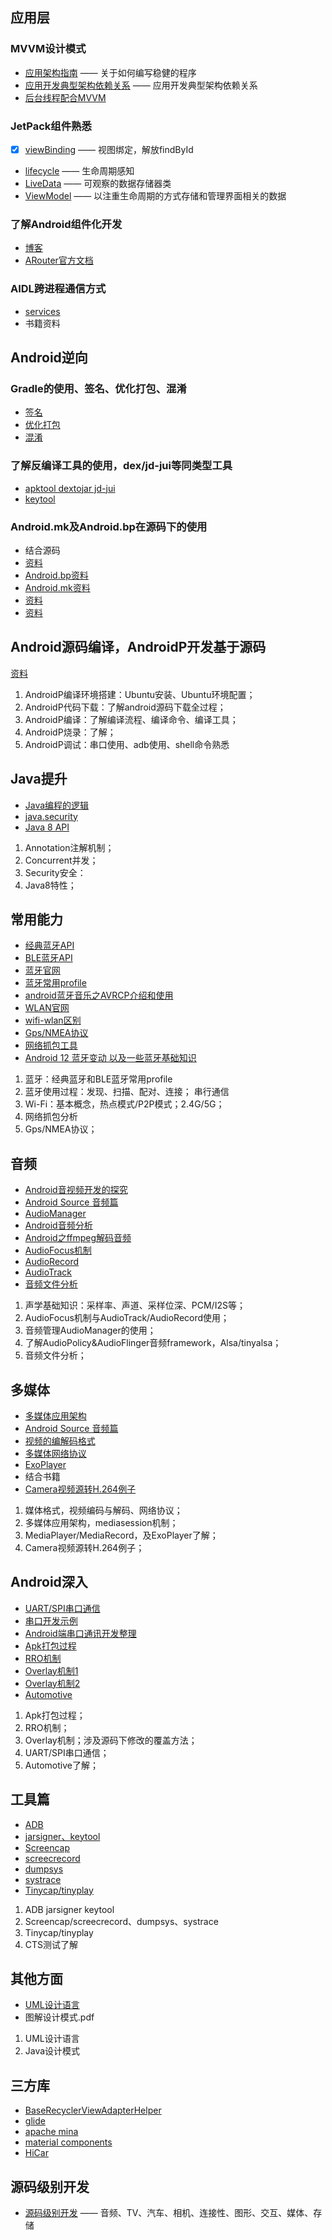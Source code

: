 ## 应用层

### MVVM设计模式
- [应用架构指南](https://developer.android.google.cn/topic/architecture) —— 关于如何编写稳健的程序
- [应用开发典型架构依赖关系](https://developer.android.google.cn/training/dependency-injection/manual) —— 应用开发典型架构依赖关系
- [后台线程配合MVVM](https://developer.android.google.cn/guide/background)

### JetPack组件熟悉

- [x] [viewBinding](https://developer.android.google.cn/topic/libraries/view-binding) —— 视图绑定，解放findById
- [lifecycle](https://developer.android.google.cn/topic/libraries/architecture/lifecycle) —— 生命周期感知
- [LiveData](https://developer.android.google.cn/topic/libraries/architecture/livedata) —— 可观察的数据存储器类
- [ViewModel](https://developer.android.google.cn/topic/libraries/architecture/viewmodel) —— 以注重生命周期的方式存储和管理界面相关的数据

### 了解Android组件化开发
- [博客](https://juejin.cn/post/7048527567346728990)
- [ARouter官方文档](https://github.com/alibaba/ARouter/blob/master/README_CN.md)

### AIDL跨进程通信方式
- [services](https://developer.android.google.cn/guide/components/services)
- 书籍资料

## Android逆向

### Gradle的使用、签名、优化打包、混淆
- [签名](https://blog.csdn.net/jb_home/article/details/121342438)
- [优化打包](https://www.jianshu.com/p/874fdd1bfdbd)
- [混淆](https://www.jianshu.com/p/d54847c233e2)

### 了解反编译工具的使用，dex/jd-jui等同类型工具
- [apktool dextojar jd-jui](https://blog.csdn.net/ysc123shift/article/details/52985435?utm_medium=distribute.pc_relevant.none-task-blog-2~default~baidujs_baidulandingword~default-0-52985435-blog-123645083.pc_relevant_default&spm=1001.2101.3001.4242.1&utm_relevant_index=3)
- [keytool](https://zhuanlan.zhihu.com/p/406815419)

### Android.mk及Android.bp在源码下的使用
- 结合源码
- [资料](https://blog.csdn.net/liujun3512159/article/details/124601811)
- [Android.bp资料](http://www.javashuo.com/article/p-wxvondyy-no.html)
- [Android.mk资料](https://blog.csdn.net/fengruoying93/article/details/111241803)
- [资料](https://blog.csdn.net/qq_41739313/article/details/120034679)
- [资料](https://www.freesion.com/article/8894482841/)

## Android源码编译，AndroidP开发基于源码

[资料](https://blog.csdn.net/lrh517/article/details/103974476)

1.  AndroidP编译环境搭建：Ubuntu安装、Ubuntu环境配置；
2.  AndroidP代码下载：了解android源码下载全过程；
3.  AndroidP编译：了解编译流程、编译命令、编译工具；
4.  AndroidP烧录：了解；
5.  AndroidP调试：串口使用、adb使用、shell命令熟悉

## Java提升
- [Java编程的逻辑](https://weread.qq.com/web/reader/b51320f05e159eb51b29226)
- [java.security](https://www.jianshu.com/p/2ef56497963a?utm_content=note&utm_medium=writer_share)
- [Java 8 API](https://docs.oracle.com/javase/8/docs/api/)
1. Annotation注解机制；
2. Concurrent并发；
3. Security安全：
4. Java8特性；

## 常用能力

- [经典蓝牙API](https://developer.android.google.cn/reference/android/bluetooth/package-summary?hl=en)
- [BLE蓝牙API](https://developer.android.google.cn/reference/android/bluetooth/le/package-summary?hl=en)
- [蓝牙官网](https://developer.android.google.cn/guide/topics/connectivity/bluetooth)
- [蓝牙常用profile](https://www.jianshu.com/p/8bed221be010)
- [android蓝牙音乐之AVRCP介绍和使用](https://blog.csdn.net/Jason_Lee155/article/details/116426065)
- [WLAN官网](https://developer.android.google.cn/guide/topics/connectivity/companion-device-pairing)
- [wifi-wlan区别](https://product.pconline.com.cn/itbk/wlbg/wireless/1305/3303939.html)
- [Gps/NMEA协议](https://zhuanlan.zhihu.com/p/434992232)
- [网络抓包工具](https://www.csdn.net/tags/NtDakgxsMTgwMDktYmxvZwO0O0OO0O0O.html)
- [Android 12 蓝牙变动 以及一些蓝牙基础知识](https://mp.weixin.qq.com/s/PWPEfEfG09Li39nMyXZwYg)
  
1.  蓝牙：经典蓝牙和BLE蓝牙常用profile 
2.  蓝牙使用过程：发现、扫描、配对、连接； 串行通信
3.  Wi-Fi：基本概念，热点模式/P2P模式；2.4G/5G；
4.  网络抓包分析
5.  Gps/NMEA协议；

## 音频

- [Android音视频开发的探究](https://juejin.cn/post/7080043506223448072)
- [Android Source 音频篇](https://source.android.google.cn/devices/audio)
- [AudioManager](https://developer.android.google.cn/reference/android/media/AudioManager?hl=en)
- [Android音频分析](http://www.gimoo.net/t/1605/574658a139ef9.html)
- [Android之ffmpeg解码音频](https://zhuanlan.zhihu.com/p/510044235)
- [AudioFocus机制](https://blog.csdn.net/yus201120/article/details/81774356)
- [AudioRecord](http://events.jianshu.io/p/2b1335942aa3)
- [AudioTrack](https://blog.csdn.net/shuzhuchengfu/article/details/106182435)
- [音频文件分析](https://wenku.baidu.com/view/ac88382fb868a98271fe910ef12d2af90242a8cb.html)
 
1. 声学基础知识：采样率、声道、采样位深、PCM/I2S等；
2. AudioFocus机制与AudioTrack/AudioRecord使用；
3. 音频管理AudioManager的使用；
4. 了解AudioPolicy&AudioFlinger音频framework，Alsa/tinyalsa；
5. 音频文件分析；

## 多媒体
- [多媒体应用架构](https://developer.android.google.cn/guide/topics/media)
- [Android Source 音频篇](https://source.android.google.cn/devices/audio)
- [视频的编解码格式](https://zhuanlan.zhihu.com/p/143720720)
- [多媒体网络协议](https://blog.csdn.net/Ritchie_Lin/article/details/121733309)
- [ExoPlayer](https://exoplayer.dev/hello-world.html)
- 结合书籍
- [Camera视频源转H.264例子](https://www.jb51.net/article/171486.htm)

1.  媒体格式，视频编码与解码、网络协议；
2.  多媒体应用架构，mediasession机制；
3.  MediaPlayer/MediaRecord，及ExoPlayer了解；
4.  Camera视频源转H.264例子；

## Android深入

- [UART/SPI串口通信](https://blog.csdn.net/qq_52608074/article/details/122297014)
- [串口开发示例](https://blog.csdn.net/wsb594559867/article/details/107401212)
- [Android端串口通讯开发整理](https://juejin.cn/post/6844903892208058381)
- [Apk打包过程](https://blog.csdn.net/wangzhongshun/article/details/96160984)
- [RRO机制](https://blog.csdn.net/moxiouhao/article/details/111143330)
- [Overlay机制1](https://my.oschina.net/kingguary/blog/160190)
- [Overlay机制2](https://www.jianshu.com/p/398f1beb1a6e)
- [Automotive](https://source.android.google.cn/devices/automotive)
1. Apk打包过程；
2. RRO机制；
3. Overlay机制；涉及源码下修改的覆盖方法；
4. UART/SPI串口通信；
5. Automotive了解；

## 工具篇
- [ADB](https://developer.android.google.cn/studio/command-line/adb?hl=zh_cn#shellcommands)
- [jarsigner、keytool](https://blog.csdn.net/Candicelijx/article/details/79530984)
- [Screencap](https://blog.csdn.net/shenfengchen/article/details/116193980)
- [screecrecord](https://blog.csdn.net/weixin_28921115/article/details/113025077)
- [dumpsys](https://www.jianshu.com/p/e710fe2410ca)
- [systrace](https://androidperformance.com/2019/05/28/Android-Systrace-About/#/%E6%9F%A5%E7%9C%8B%E6%94%AF%E6%8C%81%E7%9A%84-TAG)
- [Tinycap/tinyplay](http://t.zoukankan.com/jiangjh-p-10995709.html)
  
1. ADB jarsigner keytool
2. Screencap/screecrecord、dumpsys、systrace
3. Tinycap/tinyplay
4. CTS测试了解

## 其他方面
- [UML设计语言](https://weread.qq.com/web/reader/3a332a1071f94aa23a37cc6)
- 图解设计模式.pdf
  
1. UML设计语言
2. Java设计模式

## 三方库

- [BaseRecyclerViewAdapterHelper](https://github.com/CymChad/BaseRecyclerViewAdapterHelper/blob/master/readme/0-BaseRecyclerViewAdapterHelper.md)
- [glide](https://muyangmin.github.io/glide-docs-cn/)
- [apache mina](https://mina.apache.org/mina-project/documentation.html)
- [material components](https://material.io/components/app-bars-bottom)
- [HiCar](https://developer.huawei.com/consumer/cn/doc/development/HiCar-Guides/connection-management-0000001058662918)

## 源码级别开发
- [源码级别开发](https://source.android.google.cn/devices) —— 音频、TV、汽车、相机、连接性、图形、交互、媒体、存储

